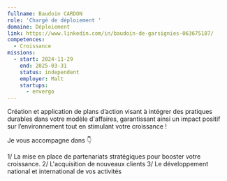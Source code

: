 ```yaml
---
fullname: Baudoin CARDON
role: 'Chargé de déploiement '
domaine: Déploiement
link: https://www.linkedin.com/in/baudoin-de-garsignies-063675187/
competences:
  - Croissance
missions:
  - start: 2024-11-29
    end: 2025-03-31
    status: independent
    employer: Malt
    startups:
      - envergo
---
```

Création et application de plans d’action visant à intégrer des pratiques durables dans votre modèle d'affaires, garantissant ainsi un impact positif sur l’environnement tout en stimulant votre croissance !

Je vous accompagne dans 👇

1/ La mise en place de partenariats stratégiques pour booster votre croissance.
2/ L'acquisition de nouveaux clients
3/ Le développement national et international de vos activités